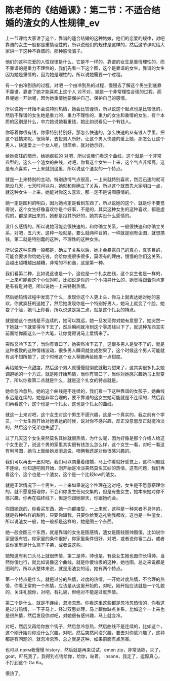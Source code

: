 # 陈老师的《结婚课》：第二节：不适合结婚的渣女的人性规律_ev

上一节课给大家讲了这个，靠谱的适合结婚的这种姑娘，他们的恋爱的规律，对吧 靠谱的女生一般都是重情理性的，所以说他们的规律是这样的，然后这节课呢给大家讲一下这种不靠谱的，那种感情骗子。

他们的这种恋爱的人性规律是什么，它是不一样的，靠谱的女生是重情理性的，而不靠谱的是重力不理性的，我们先看一下这个图，这个是靠谱的女生，靠谱的女生因为她是重情的，因为她是理性的，所以说她需要一个过程。

有一个由冷到热的过程，对吧 一个由冷到热的过程，慢慢去了解这个男生到底靠不靠谱，靠谱了她才能喜欢上这个人 对不对，她是一个非常理性合理的过程，而且呢她一开始呢，因为她重情她要保护自己，保护自己的感情。

所以说她一开始不会说特别热情，她会比较谨慎，所以说这个起点也是比较低的，然后不靠谱的女生她是重力的，重力不理性的，重力的女生和重情的女生，有个本质的区别是什么，中力她说她看重钱，她比如说看见一个有钱人。

你等着你很有钱，你家特别特别好，那怎么快速的，怎么快速的从有钱人手里，把这个钱搞来呢，很简单，去投男人所好，让这个男人快速的爱上她，那怎么让这个男人，快速爱上一个女人呢，很简单，就对她示好。

给她疯狂的暗示，给她疯狂的 对吧，所以说我们看这个曲线，这个就是一个非常典型的，这么一个渣女的曲线，对吧，你看这个女生一上来，这个气点非常高，这是有点喜欢，一上来就到这里，所以说这个渣女的一个特点。

就是一上来特别的主动，特别热情气点很高，一上来就特别喜欢，然后迅速的就可能没几天，七天时间以内，她就和你确立了关系，所以这个就首先大家明白一点，就这种女生一上来，她能对你这么喜欢，那一定不是说图感情的。

她一定是图利的明白，因为她肯定是看到东西了，所以说她的这个，就是你不要觉得说，这个女生好像喜欢你是个好事，不是的，其实这种女生的这种喜欢，都是虚假的，都是演出来的，她都是投其所好的，她其实没什么感情的。

没什么感情的，所以说她可能会很快速的，和你确立关系，一般很快速和你确立关系，对吧，五六天，这种一般就是，要么就两种目的，一种就是别有企图，就想搞钱，第二就是特别蠢的这种，不理性的这种女生。

所以说这种东西一般都是，确立了关系以后，她才会暴露自己的真心，真实目的，可能会要求你给她花钱，会给你提很多很多，莫须有的理由，慢慢的你们这关系，会越出越糟越出越糟，非常的不和谐，这是第一种。

我们看第二种，比如说这也是一个，这也是一个扎女曲线，这个女生也是一样的，一上来可能看这个小伙对吧，比如说是你的一个小领导什么的，她觉得跟着你肯定是有有耻对吧，所以说她一上来特别热情。

然后她热情过程中发现了什么，发现你这个人更上头，你马上就表达她对她的喜欢，你就疯狂的追她了，然后她发现你是一个特别好男人，她马上就变了个脸，她变了个脸，她马上你看，所以说这是第二点，就是这个扎女的特点。

就是她这个曲线是不连续的，她可以跳远，她一旦发现你对她有意思了，她突然一下她就一下就变得冷下去了，然后瞬间就冷到这个零周线以下了，就这种东西其实前面给你画这么一个大笔，让你觉得说马上爱情来了。

突然又冷下去了，当你有胃口了，她突然冷下去了，这很多男人是受不了的，就是这种极致的这种情绪波动，很多男人瞬间就变成甜果了，这个时候这个男人可能就有点不知所措了，这个时候这个女人稍微再给她来一点甜度。

再给她来一点甜度，然后这个男人就慢慢就彻底就融为甜果了，这其实很多扎女她调避她的一个方式，就是刚开始热情，当你有胃口了，当你对她感兴趣她马上就变了，所以你看第二点就是什么，就是这个扎女的特点就是。

她会忽冷忽热，她的这个曲线是不连续的，我们看一下这种靠谱的女孩子，她曲线永远是连续的，她是非常合理的，要不靠谱的这女生她可能就是不连续的，然后我们再看这个，这个也是一个扎女，这也是个扎女的曲线。

就这一上来对吧，这个女生对这个男生不感兴趣，这是一个真实的，我之前有个学员，一个女生刚开始对她表达的时候，说对你不感兴趣，反正没意思反正就挺冷淡的，然后这个兄弟也失望了。

过了几天这个女生突然莫名其妙就很热情，为什么呢，因为好像是那个介绍人给这个女生说了，说这个男的家里其实很有钱怎么怎么样，这个女生一看，对吧一看这有利可图，她马上就给她发消息说，咱俩我还是对你很感兴趣的。

我们可以再出一出对吧，我们可以商量着结婚，马上你看就好感觉上，这种问题就不连续，你知道吧刚开始，刚开始是冷淡突然莫名其妙的热情，这有问题，我们再看这个，这个也是一个渣女，这个是一个比较low的渣女。

就是正常情况下一个男生，一上来如果说这个性理在这对吧，女生是不愿意搭理你的，就不愿意搭理你，不会和你发生任何交集的，但是有些女生，她本来她对你不感兴趣，你再在临终线下，但是你跟她聊天，你跟她约会。

你跟她送的，你看买东西，她一向都接受，一上来就，这种是一种来者不具体的，就是各种各样的甜狗，只要你甜我，只要你给我送礼物我都收，这也是一种渣女，所以说渣女一般，她一般都是这样的，她是图三个东西。

她一般会图三个东西，就是靠谱的女生是图感情，渣女是图钱图帅图傻，比如说你家里很有钱，你家里的条件很好，你家里条件很好，对吧，或者说你富二战，或者说你家里是什么高干子弟，或者说这些。

她知道有利口头马上就很热情，第二是帅，帅也是，有些女生她也图你长得帅，当然你傻也行，就比如说像这个曲线，就是你傻垃圾的这种，她也图，总之来说都是图利的，所以从整体来说，就是用渣女的话，她有两个特点。

第一个特点是什么，就是过分的热情，过度的热情，一开始过度热情，不合理的热情，你看正常的一个热情，应该是从这里开始的，对吧，刚开始应该就是一个礼貌的，关注礼貌你，对吧，有礼貌，但绝对不能是过度热情。

第二个是什么，就是不连续，忽冷忽热，你看这里这些都是忽冷忽热情的，你看这是过分热情，一下子马上，经过双思处理，马上跟你缺点关系，比如这个一上来也是很热情，然后发现你对吧，对她很有感兴趣，马上就变冷。

对吧，然后又再给你放个钩子，然后忽冷忽热，然后曲线不是连续的，比如这个，这个刚开始对你没什么兴趣，对吧，然后突然间没兴趣，要去对你感兴趣了，这种都是有问题的，就忽冷忽热，总之就是这种，如果前面有点厉害。

也可以 прям我慢慢 history，然后就是再来试试，emen zip，非常活欸，灭了， goat，吓死我了，我得到点钱给你，给你，站着， insane，我走了，运際真心，不打到这个 Ga Ku。

很热了。